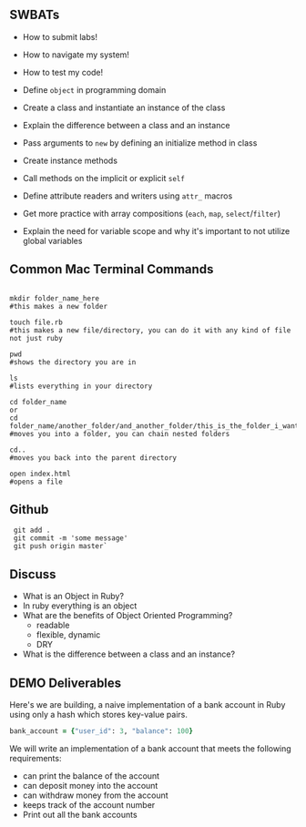 ## SWBATs
* How to submit labs!
* How to navigate my system! 
* How to test my code!

* Define `object` in programming domain
* Create a class and instantiate an instance of the class
* Explain the difference between a class and an instance
* Pass arguments to `new` by defining an initialize method in class
* Create instance methods
* Call methods on the implicit or explicit `self`
* Define attribute readers and writers using `attr_` macros
* Get more practice with array compositions \(`each`, `map`, `select`/`filter`\)
* Explain the need for variable scope and why it's important to not utilize global variables

## Common Mac Terminal Commands 
```

mkdir folder_name_here
#this makes a new folder 

touch file.rb
#this makes a new file/directory, you can do it with any kind of file not just ruby

pwd 
#shows the directory you are in

ls
#lists everything in your directory 

cd folder_name
or
cd folder_name/another_folder/and_another_folder/this_is_the_folder_i_wanted
#moves you into a folder, you can chain nested folders  

cd..
#moves you back into the parent directory 

open index.html
#opens a file 

```

## Github
```
 git add .
 git commit -m 'some message'
 git push origin master`
```

## Discuss 
- What is an Object in Ruby?
- In ruby everything is an object
- What are the benefits of Object Oriented Programming?
    - readable 
    - flexible, dynamic
    - DRY
- What is the difference between a class and an instance?

## DEMO Deliverables

Here's we are building, a naive implementation of a bank account in Ruby using only a hash which stores key-value pairs.

```ruby
bank_account = {"user_id": 3, "balance": 100}
```

We will write an implementation of a bank account that meets the following requirements:

* can print the balance of the account
* can deposit money into the account
* can withdraw money from the account
* keeps track of the account number
* Print out all the bank accounts 